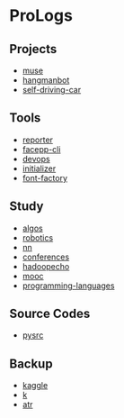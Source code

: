 ProLogs
=================================

Projects
-----------------------

- [muse](https://github.com/kwailamchan/muse)
- [hangmanbot](https://github.com/kwailamchan/hangmanbot)
- [self-driving-car](https://github.com/kwailamchan/self-driving-car.git)


Tools
-----------------------

- [reporter](https://github.com/kwailamchan/reporter)
- [facepp-cli](https://github.com/kwailamchan/facepp-cli)
- [devops](https://github.com/kwailamchan/devops)
- [initializer](https://github.com/kwailamchan/initializer)
- [font-factory](https://github.com/kwailamchan/font-factory)



Study
-----------------------

- [algos](https://github.com/kwailamchan/algos)
- [robotics](https://github.com/kwailamchan/robotics)
- [nn](https://github.com/kwailamchan/nn)
- [conferences](https://github.com/kwailamchan/conferences)
- [hadoopecho](https://github.com/kwailamchan/hadoopeco)
- [mooc](https://github.com/kwailamchan/mooc)
- [programming-languages](https://github.com/kwailamchan/programming-languages)


Source Codes
-----------------------

- [pysrc](https://github.com/kwailamchan/pysrc)

Backup
-----------------------

- [kaggle](https://github.com/kwailamchan/kaggle)
- [k](https://github.com/kwailamchan/k)
- [atr](https://github.com/kwailamchan/atr)
